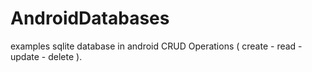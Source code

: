 # AndroidDatabases

examples sqlite database in android
CRUD Operations ( create - read - update - delete ).
